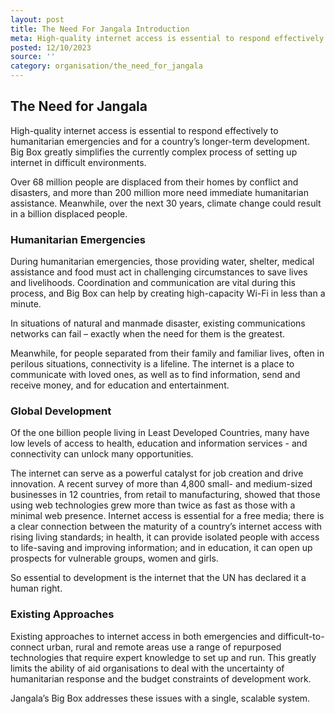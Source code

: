 ```yaml
---
layout: post
title: The Need For Jangala Introduction
meta: High-quality internet access is essential to respond effectively to humanitarian emergencies and for a country’s longer-term development...
posted: 12/10/2023
source: ''
category: organisation/the_need_for_jangala
---
```

## The Need for Jangala
High-quality internet access is essential to respond effectively to humanitarian emergencies and for a country’s longer-term development. Big Box greatly simplifies the currently complex process of setting up internet in difficult environments.

Over 68 million people are displaced from their homes by conflict and disasters, and more than 200 million more need immediate humanitarian assistance. Meanwhile, over the next 30 years, climate change could result in a billion displaced people.

### Humanitarian Emergencies
During humanitarian emergencies, those providing water, shelter, medical assistance and food must act in challenging circumstances to save lives and livelihoods. Coordination and communication are vital during this process, and Big Box can help by creating high-capacity Wi-Fi in less than a minute.

In situations of natural and manmade disaster, existing communications networks can fail – exactly when the need for them is the greatest.

Meanwhile, for people separated from their family and familiar lives, often in perilous situations, connectivity is a lifeline. The internet is a place to communicate with loved ones, as well as to find information, send and receive money, and for education and entertainment.

### Global Development
Of the one billion people living in Least Developed Countries, many have low levels of access to health, education and information services - and connectivity can unlock many opportunities.

The internet can serve as a powerful catalyst for job creation and drive innovation. A recent survey of more than 4,800 small- and medium-sized businesses in 12 countries, from retail to manufacturing, showed that those using web technologies grew more than twice as fast as those with a minimal web presence. Internet access is essential for a free media; there is a clear connection between the maturity of a country’s internet access with rising living standards; in health, it can provide isolated people with access to life-saving and improving information; and in education, it can open up prospects for vulnerable groups, women and girls.

So essential to development is the internet that the UN has declared it a human right.

### Existing Approaches
Existing approaches to internet access in both emergencies and difficult-to-connect urban, rural and remote areas use a range of repurposed technologies that require expert knowledge to set up and run. This greatly limits the ability of aid organisations to deal with the uncertainty of humanitarian response and the budget constraints of development work.

Jangala’s Big Box addresses these issues with a single, scalable system.
